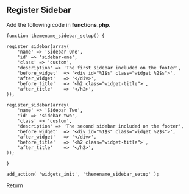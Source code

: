 ## Register Sidebar

Add the following code in **functions.php**.



    function themename_sidebar_setup() {

    register_sidebar(array(
        'name' => 'Sidebar One',
        'id' => 'sidebar-one',
        'class' => 'custom',
        'description' => 'The first sidebar included on the footer',
        'before_widget'  => '<div id="%1$s" class="widget %2$s">',
        'after_widget'   => '</div>',
        'before_title'   => '<h2 class="widget-title">',
        'after_title'    => '</h2>',
    ));

    register_sidebar(array(
        'name' => 'Sidebar Two',
        'id' => 'sidebar-two',
        'class' => 'custom',
        'description' => 'The second sidebar included on the footer',
        'before_widget'  => '<div id="%1$s" class="widget %2$s">',
        'after_widget'   => '</div>',
        'before_title'   => '<h2 class="widget-title">',
        'after_title'    => '</h2>',
    ));

    }

    add_action( 'widgets_init', 'themename_sidebar_setup' );
    
    

Return


